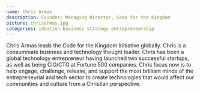 ```yaml
---
name: Chris Armas
description: Founder/ Managing Director, Code for the Kingdom
picture: chrisarmas.jpg 
categories: ideation business strategy entrepreneurship
---
```

Chris Armas leads the Code for the Kingdom Initiative globally. Chris is a consummate business and technology thought leader. Chris has been a global technology entrepreneur having launched two successful startups, as well as being CIO/CTO at Fortune 500 companies. Chris focus now is to help engage, challenge, release, and support the most brilliant minds of the entrepreneurial and tech sector to create technologies that would affect our communities and culture from a Christian perspective.